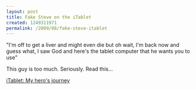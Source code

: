 ```yaml
--- 
layout: post
title: Fake Steve on the iTablet
created: 1249311971
permalink: /2009/08/fake-steve-itablet
---
```

"I'm off to get a liver and might even die but oh wait, I'm back now and guess what, I saw God and here's the tablet computer that he wants you to use"

This guy is too much.  Seriously.  Read this...


<p><a href="http://feedproxy.google.com/~r/TheSecretDiaryOfSteveJobs/~3/1URP2VRV_Yo/itablet-my-heros-journey.html">iTablet: My hero's journey</a>
